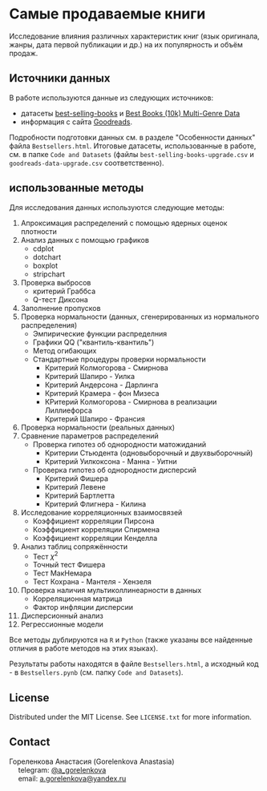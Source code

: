 # Самые продаваемые книги

Исследование влияния различных характеристик книг (язык оригинала, жанры, дата первой публикации и др.) на их популярность и объём продаж.

## Источники данных

В работе используются данные из следующих источников:
- датасеты [best-selling-books](https://www.kaggle.com/datasets/drahulsingh/best-selling-books) и [Best Books (10k) Multi-Genre Data](https://www.kaggle.com/datasets/ishikajohari/best-books-10k-multi-genre-data)
- информация с сайта [Goodreads](https://www.goodreads.com/).

Подробности подготовки данных см. в разделе "Особенности данных" файла `Bestsellers.html`. Итоговые датасеты, использованные в работе, см. в папке `Code and Datasets` (файлы `best-selling-books-upgrade.csv` и `goodreads-data-upgrade.csv` соответственно).



## использованные методы

Для исследования данных используются следующие методы:
1. Апроксимация распределений с помощью ядерных оценок плотности
2. Анализ данных с помощью графиков
   - cdplot
   - dotchart
   - boxplot
   - stripchart
3. Проверка выбросов
   - критерий Граббса
   - Q-тест Диксона
4. Заполнение пропусков
5. Проверка нормальности (данных, сгенерированных из нормального распределения)
   - Эмпирические функции распределния
   - Графики QQ ("квантиль-квантиль")
   - Метод огибающих
   - Стандартные процедуры проверки нормальности
      - Критерий Колмогорова - Смирнова
      - Критерий Шапиро - Уилка
      - Критерий Андерсона - Дарлинга
      - Критерий Крамера - фон Мизеса
      - КРитерий Колмогорова - Смирнова в реализации Лиллиефорса
      - Критерий Шапиро - Франсия
6. Проверка нормальности (реальных данных)
7. Сравнение параметров распределений
   - Проверка гипотез об однородности матожиданий
      - Критерии Стьюдента (одновыборочный и двухвыборочный)
      - Критерий Уилкоксона - Манна - Уитни
   - Проверка гипотез об однородности дисперсий
      - Критерий Фишера
      - Критерий Левене
      - Критерий Бартлетта
      - Критерий Флигнера - Килина
8. Исследование корреляционных взаимосвязей
    - Коэффициент корреляции Пирсона
    - Коэффициент корреляции Спирмена
    - Коэффициент корреляции Кенделла
9. Анализ таблиц сопряжённости
    - Тест $\chi^2$
    - Точный тест Фишера
    - Тест МакНемара
    - Тест Кохрана - Мантеля - Хензеля
10. Проверка наличия мультиколлинеарности в данных
    - Корреляционная матрица
    - Фактор инфляции дисперсии
11. Дисперсионный анализ
12. Регрессионные модели

Все методы дублируются на `R` и `Python` (также указаны все найденные отличия в работе методов на этих языках).

Результаты работы находятся в файле `Bestsellers.html`, а исходный код - в `Bestsellers.pynb` (см. папку `Code and Datasets`).



## License

Distributed under the MIT License. See `LICENSE.txt` for more information.



## Contact

Гореленкова Анастасия (Gorelenkova Anastasia)\
&emsp; telegram: [@a_gorelenkova](https://t.me/a_gorelenkova)\
&emsp; email: a.gorelenkova@yandex.ru

